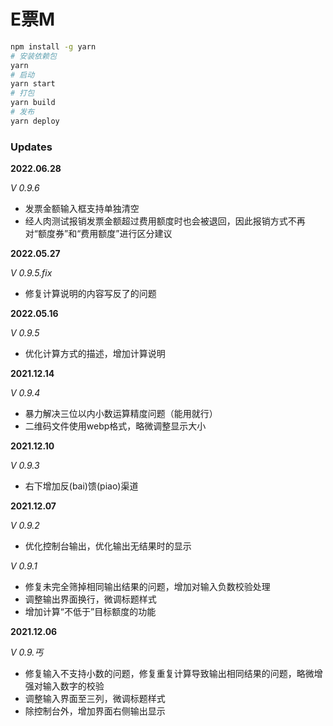 # E票M

```sh
npm install -g yarn
# 安装依赖包
yarn
# 启动
yarn start
# 打包
yarn build
# 发布
yarn deploy
```

### Updates

**2022.06.28**

*V 0.9.6*

- 发票金额输入框支持单独清空
- 经人肉测试报销发票金额超过费用额度时也会被退回，因此报销方式不再对“额度券”和“费用额度”进行区分建议

**2022.05.27**

*V 0.9.5.fix*

- 修复计算说明的内容写反了的问题


**2022.05.16**

*V 0.9.5*

- 优化计算方式的描述，增加计算说明


**2021.12.14**

*V 0.9.4*

- 暴力解决三位以内小数运算精度问题（能用就行）
- 二维码文件使用webp格式，略微调整显示大小


**2021.12.10**

*V 0.9.3*

- 右下增加反(bai)馈(piao)渠道


**2021.12.07**

*V 0.9.2*

- 优化控制台输出，优化输出无结果时的显示

*V 0.9.1*

- 修复未完全筛掉相同输出结果的问题，增加对输入负数校验处理
- 调整输出界面换行，微调标题样式
- 增加计算“不低于”目标额度的功能


**2021.12.06** 

*V 0.9.丐*

- 修复输入不支持小数的问题，修复重复计算导致输出相同结果的问题，略微增强对输入数字的校验
- 调整输入界面至三列，微调标题样式
- 除控制台外，增加界面右侧输出显示
